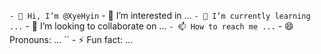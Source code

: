 `` - 👋 Hi, I’m @XyeHyin
`` - 👀 I’m interested in ...
`` - 🌱 I’m currently learning ...
`` - 💞️ I’m looking to collaborate on ...
`` - 📫 How to reach me ...
`` - 😄 Pronouns: ...
`` - ⚡ Fun fact: ...

<!---
XyeHyin/XyeHyin is a ✨ special ✨ repository because its `README.md` (this file) appears on your GitHub profile.
You can click the Preview link to take a look at your changes.
--->
